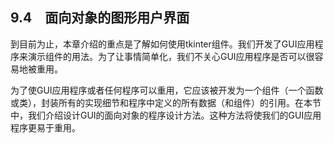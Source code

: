    

## 9.4　面向对象的图形用户界面

到目前为止，本章介绍的重点是了解如何使用tkinter组件。我们开发了GUI应用程序来演示组件的用法。为了让事情简单化，我们不关心GUI应用程序是否可以很容易地被重用。

为了使GUI应用程序或者任何程序可以重用，它应该被开发为一个组件（一个函数或类），封装所有的实现细节和程序中定义的所有数据（和组件）的引用。在本节中，我们介绍设计GUI的面向对象的程序设计方法。这种方法将使我们的GUI应用程序更易于重用。